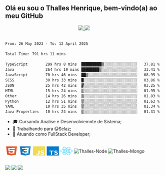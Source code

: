 ## Olá eu sou o Thalles Henrique, bem-vindo(a) ao meu GitHub

<div align="center">
  <a href="https://github.com/Thalles-HsA">
  <img height="180em" src="https://github-readme-stats.vercel.app/api?username=Thalles-HsA&show_icons=true&theme=radical&include_all_commits=true&count_private=true"/>
  <img height="180em" src="https://github-readme-stats.vercel.app/api/top-langs/?username=Thalles-HsA&exclude_repo=github-readme-stats,Pong,Freeway-JS&langs_count=5&theme=radical"/>
</div><br>
  
  <!--START_SECTION:waka-->

```txt
From: 26 May 2023 - To: 12 April 2025

Total Time: 791 hrs 11 mins

TypeScript        299 hrs 8 mins  █████████▒░░░░░░░░░░░░░░░   37.81 %
Java              264 hrs 19 mins ████████▒░░░░░░░░░░░░░░░░   33.41 %
JavaScript        70 hrs 46 mins  ██▒░░░░░░░░░░░░░░░░░░░░░░   08.95 %
SCSS              30 hrs 33 mins  █░░░░░░░░░░░░░░░░░░░░░░░░   03.86 %
JSON              25 hrs 42 mins  ▓░░░░░░░░░░░░░░░░░░░░░░░░   03.25 %
HTML              15 hrs 24 mins  ▒░░░░░░░░░░░░░░░░░░░░░░░░   01.95 %
Other             14 hrs 26 mins  ▒░░░░░░░░░░░░░░░░░░░░░░░░   01.83 %
Python            12 hrs 51 mins  ▒░░░░░░░░░░░░░░░░░░░░░░░░   01.63 %
YAML              10 hrs 35 mins  ▒░░░░░░░░░░░░░░░░░░░░░░░░   01.34 %
Java Properties   10 hrs 24 mins  ▒░░░░░░░░░░░░░░░░░░░░░░░░   01.31 %
```

<!--END_SECTION:waka-->

  - 🎓 Cursando Analise e Desenvolviemnte de Sistema;
  - 🌱 Trabalhando para @Selaz;
  - 🎯 Atuando como FullStack Developer;
 
<div style="display: inline_block"><br>
  <img align="center" alt="Thalles-HTML" height="30" width="40" src="https://raw.githubusercontent.com/devicons/devicon/master/icons/html5/html5-original.svg">
  <img align="center" alt="Thalles-CSS" height="30" width="40" src="https://raw.githubusercontent.com/devicons/devicon/master/icons/css3/css3-original.svg">
  <img align="center" alt="Thalles-Js" height="30" width="40" src="https://raw.githubusercontent.com/devicons/devicon/master/icons/javascript/javascript-plain.svg">
  <img align="center" alt="Thalles-Ts" height="30" width="40" src="https://raw.githubusercontent.com/devicons/devicon/master/icons/typescript/typescript-plain.svg">
  <img align="center" alt="Thalles-React" height="30" width="40" src="https://raw.githubusercontent.com/devicons/devicon/master/icons/react/react-original.svg">
  <img align="center" alt="Thalles-Node" height="30" width="40" src="https://cdn.jsdelivr.net/gh/devicons/devicon/icons/nodejs/nodejs-original.svg" />
  <img align="center" alt="Thalles-Mongo" height="30" width="40" src="https://cdn.jsdelivr.net/gh/devicons/devicon/icons/mongodb/mongodb-original.svg" />
  
</div>

 ##
  
<div>
  <a href="https://www.linkedin.com/in/thalles-hsa" target="_blank"><img src="https://img.shields.io/badge/-LinkedIn-%230077B5?style=for-the-badge&logo=linkedin&logoColor=white" target="_blank"></a> 
  <a href="https://instagram.com/thalleshsa" target="_blank"><img src="https://img.shields.io/badge/-Instagram-%23E4405F?style=for-the-badge&logo=instagram&logoColor=white" target="_blank"></a>
  <a href = "mailto:thsa.henrique@gmail.com"><img src="https://img.shields.io/badge/-Gmail-%23333?style=for-the-badge&logo=gmail&logoColor=white" target="_blank"></a>
   
</div>
